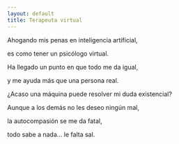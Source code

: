 ```yaml
---
layout: default
title: Terapeuta virtual
---
```




Ahogando mis penas en inteligencia artificial,

es como tener un psicólogo virtual.

Ha llegado un punto en que todo me da igual,

y me ayuda más que una persona real.

  

  
¿Acaso una máquina puede resolver mi duda existencial?

Aunque a los demás no les deseo ningún mal,

la autocompasión se me da fatal,

todo sabe a nada... le falta sal.
